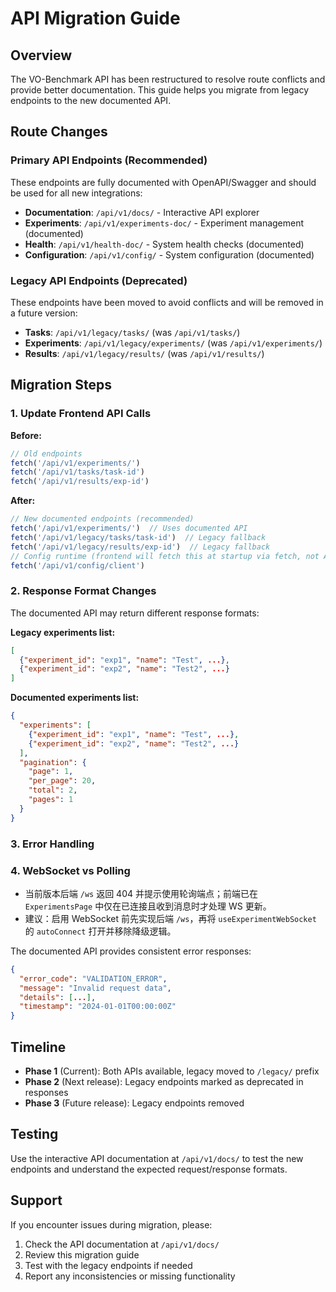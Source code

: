 # API Migration Guide

## Overview

The VO-Benchmark API has been restructured to resolve route conflicts and provide better documentation. This guide helps you migrate from legacy endpoints to the new documented API.

## Route Changes

### Primary API Endpoints (Recommended)

These endpoints are fully documented with OpenAPI/Swagger and should be used for all new integrations:

- **Documentation**: `/api/v1/docs/` - Interactive API explorer
- **Experiments**: `/api/v1/experiments-doc/` - Experiment management (documented)
- **Health**: `/api/v1/health-doc/` - System health checks (documented)
- **Configuration**: `/api/v1/config/` - System configuration (documented)

### Legacy API Endpoints (Deprecated)

These endpoints have been moved to avoid conflicts and will be removed in a future version:

- **Tasks**: `/api/v1/legacy/tasks/` (was `/api/v1/tasks/`)
- **Experiments**: `/api/v1/legacy/experiments/` (was `/api/v1/experiments/`)
- **Results**: `/api/v1/legacy/results/` (was `/api/v1/results/`)

## Migration Steps

### 1. Update Frontend API Calls

**Before:**
```javascript
// Old endpoints
fetch('/api/v1/experiments/')
fetch('/api/v1/tasks/task-id')
fetch('/api/v1/results/exp-id')
```

**After:**
```javascript
// New documented endpoints (recommended)
fetch('/api/v1/experiments/')  // Uses documented API
fetch('/api/v1/legacy/tasks/task-id')  // Legacy fallback
fetch('/api/v1/legacy/results/exp-id')  // Legacy fallback
// Config runtime (frontend will fetch this at startup via fetch, not ApiClient)
fetch('/api/v1/config/client')
```

### 2. Response Format Changes

The documented API may return different response formats:

**Legacy experiments list:**
```json
[
  {"experiment_id": "exp1", "name": "Test", ...},
  {"experiment_id": "exp2", "name": "Test2", ...}
]
```

**Documented experiments list:**
```json
{
  "experiments": [
    {"experiment_id": "exp1", "name": "Test", ...},
    {"experiment_id": "exp2", "name": "Test2", ...}
  ],
  "pagination": {
    "page": 1,
    "per_page": 20,
    "total": 2,
    "pages": 1
  }
}
```

### 3. Error Handling
### 4. WebSocket vs Polling

- 当前版本后端 `/ws` 返回 404 并提示使用轮询端点；前端已在 `ExperimentsPage` 中仅在已连接且收到消息时才处理 WS 更新。
- 建议：启用 WebSocket 前先实现后端 `/ws`，再将 `useExperimentWebSocket` 的 `autoConnect` 打开并移除降级逻辑。


The documented API provides consistent error responses:

```json
{
  "error_code": "VALIDATION_ERROR",
  "message": "Invalid request data",
  "details": [...],
  "timestamp": "2024-01-01T00:00:00Z"
}
```

## Timeline

- **Phase 1** (Current): Both APIs available, legacy moved to `/legacy/` prefix
- **Phase 2** (Next release): Legacy endpoints marked as deprecated in responses
- **Phase 3** (Future release): Legacy endpoints removed

## Testing

Use the interactive API documentation at `/api/v1/docs/` to test the new endpoints and understand the expected request/response formats.

## Support

If you encounter issues during migration, please:
1. Check the API documentation at `/api/v1/docs/`
2. Review this migration guide
3. Test with the legacy endpoints if needed
4. Report any inconsistencies or missing functionality
